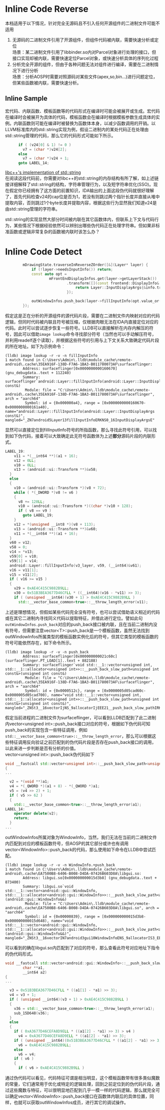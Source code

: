 # Inline Code Reverse
本档适用于以下情况，针对完全无源码且不引入任何开源组件的二进制文件可能不适用
1. 无源码的二进制文件引用了开源组件，但组件代码被内联，需要快速分析或定位   
    场景：某二进制文件引用了libbinder.so内对Parcel对象进行处理的接口，但接口实现却被内联，需要快速定位Parcel对象，或快速分析具体的序列化过程
2. 分析完全开源的组件，但由于各种问题无法对组件进行编译，需要在二进制情况下进行分析   
    场景：分析AOSP时需要对照源码对某些文件(apex,so,bin...)进行问题定位，但某些函数被内联，需要快速分析。

## Inline Sample
宏代码、内联函数、模板函数等的代码形式在编译时可能会被展开或生成。宏代码在编译时会被展开为具体的代码，模板函数会在编译时根据模板参数生成具体的实例。内联函数则可能在编译时被替换为函数体本身，以减少函数调用的开销。以LLVM标准库内的std::string实现为例，假设二进制内的某处代码正在处理由std::string管理的代码，那么它的代码形式可能如下所示。
```cpp
      if ( (v24[0] & 1) != 0 )
        v7 = (char *)v24[2];
      else
        v7 = (char *)v24 + 1;
      goto LABEL_14;
```
[libc++'s implementation of std::string](https://joellaity.com/2020/01/31/string.html)   
在阅读这段代码前，你需要对libc++的std::string的内存结构有所了解，如上述链接详细解释了std::string的结构，字符串管理行为，以及短字符串优化(SSO)。现在假定你已经拥有了这方面的前置知识，IDA输出的上面这段伪代码就很好理解了，首先代码检查v24的cap位是否为1，若没有则跳过两个指针长度并直接从堆中提取内容，否则跳过1个byte长度并提取内容，根据这些行为显然我们知道v24是由std::string管理的字符串。   

std::string的实现显然大部分时间被内联在其它函数体内，但联系上下文与代码行为，某些情况下根据经验依然可以辨别出哪些伪代码正在处理字符串。但如果非标准函数或逻辑非常复杂的函数被内联时该怎么办？   

# Inline Code Detect
```cpp
        mDrawingState.traverseInReverseZOrder([&](Layer* layer) {
            if (!layer->needsInputInfo()) return;
            const auto opt =
                    mFrontEndDisplayInfos.get(layer->getLayerStack())
                            .transform([](const frontend::DisplayInfo& info) {
                                return Layer::InputDisplayArgs{&info.transform, info.isSecure};
                            });

            outWindowInfos.push_back(layer->fillInputInfo(opt.value_or(Layer::InputDisplayArgs{})));
        });
```
假定这是正在分析的开源组件的源代码片段，需要在二进制文件内映射对应的代码逻辑，但同时代码被内联且符号被压缩，仅根据肉眼无法在IDA内直接定位对应的代码。此时可以尝试逐步恢复一些符号。LLDB可以直接解析在内存内解压的符号，因此可以借助`image lookup`命令寻找部分符号（当然也可以手动解压符号，并利用readelf逐个读取），并根据这些符号的引用与上下文关系大致确定代码片段的所在地址。如下为示例命令：   
```
(lldb) image lookup -r -v -n fillInputInfo
1 match found in C:\Users\Admin\.lldb\module_cache\remote-android\.cache\35EA916F-138D-F7A6-1BA3-B011780073AF\surfaceflinger:
        Address: surfaceflinger[0x0000000000160670] (gnu_debugdata..text + 112240)
        Summary: surfaceflinger`android::Layer::fillInputInfo(android::Layer::InputDisplayArgs const&)
         Module: file = "C:\Users\Admin\.lldb\module_cache\remote-android\.cache\35EA916F-138D-F7A6-1BA3-B011780073AF\surfaceflinger", arch = "aarch64"
         Symbol: id = {0x000000a4}, range = [0x0000000000160670-0x0000000000161a40), name="android::Layer::fillInputInfo(android::Layer::InputDisplayArgs const&)", mangled="_ZN7android5Layer13fillInputInfoERKNS0_16InputDisplayArgsE"
```
显然可以直接定位到fillInputInfo符号的所指函数，那么寻找此符号引用，可以找到如下伪代码，接着可以大致确定此无符号函数体为上述**部分**源码片段的内联形式。
```cpp
LABEL_19:
    v11 = *(__int64 **)(a1 + 16);
    v12 = 0LL;
    v10 = 0LL;
    v13 = (android::ui::Transform **)&v58;
  }
  else
  {
    v10 = (android::ui::Transform *)(v8 + 72);
    while ( *(_DWORD *)v8 != v6 )
    {
      v8 += 128LL;
      v10 = (android::ui::Transform *)((char *)v10 + 128);
      if ( v8 == v9 )
        goto LABEL_19;
    }
    v12 = *(unsigned __int8 *)(v8 + 113);
    v13 = (android::ui::Transform **)&v60;
    v11 = *(__int64 **)(a1 + 16);
  }
  v60 = v12;
  v58 = 0;
  v14 = *v13;
  v59[0] = v10;
  v59[1] = v14;
  android::Layer::fillInputInfo(v3_layer, v59, (__int64)&v61);
  v16 = v11[1];
  v15 = v11[2];
  if ( v16 >= v15 )
  {
    v29 = 0xAE4C415C9882B9LL;
    v30 = 0x51B3BEA3677D46CFLL * ((__int64)(v16 - *v11) >> 3);
    if ( (unsigned __int64)(v30 + 1) > 0xAE4C415C9882B9LL )
      std::__vector_base_common<true>::__throw_length_error(v11);
```

上述是理想情况，但假如某些代码完全没有符号，也可以尝试借助语义相近的代码或在其它二进制内寻找同义代码以提取特征，并借此进行定位。譬如此句`outWindowInfos.push_back`对应的push_back接口被内联，且在当前二进制内没有符号，但需要注意vector\<T\>::push_back是一个模板函数，虽然无法找到outWindowInfos所属类型的模板函数实例化后的符号，但其它类型的模板函数的符号可能依然存在，如下命令所示。
```
(lldb) image lookup -r -v -n push_back
        Address: surfaceflinger[0x000000000021c60c] (surfaceflinger.PT_LOAD[1]..text + 882188)
        Summary: surfaceflinger`void std::__1::vector<unsigned int, std::__1::allocator<unsigned int>>::__push_back_slow_path<unsigned int const&>(unsigned int const&)
         Module: file = "C:\Users\Admin\.lldb\module_cache\remote-android\.cache\35EA916F-138D-F7A6-1BA3-B011780073AF\surfaceflinger", arch = "aarch64"
         Symbol: id = {0x0000512c}, range = [0x0000005d05cad60c-0x0000005d05cad700), name="void std::__1::vector<unsigned int, std::__1::allocator<unsigned int>>::__push_back_slow_path<unsigned int const&>(unsigned int const&)", mangled="_ZNSt3__16vectorIjNS_9allocatorIjEEE21__push_back_slow_pathIRKjEEvOT_"
```
假定当前进程的二进制文件为surfaceflinger，可以看到LLDB匹配到了此二进制内vector\<unsigned int\>::push_back接口对应的符号，根据如下伪代码可知push_back的实现包含一些特征调用，例如`std::__vector_base_common<true>::__throw_length_error`，那么可以根据这些特征调用反向验证之前匹配到的伪代码片段是否存在push_back接口的调用，以此来进一步判断是否有分析的价值。   
vector\<unsigned int\>::push_back伪代码如下
```cpp
void __fastcall std::vector<unsigned int>::__push_back_slow_path<unsigned int const&>(__int64 a1, _DWORD *a2)
{
...

  v2 = *(void **)a1;
  v4 = *(_QWORD *)(a1 + 8) - *(_QWORD *)a1;
  v5 = (v4 >> 2) + 1;
  if ( v5 >> 62 )
  {
    std::__vector_base_common<true>::__throw_length_error(a1);
LABEL_14:
    operator delete(v2);
    return;
  }
...
```

outWindowInfos所属对象为WindowInfo，当然，我们无法在当前的二进制文件内匹配到对应的模板函数符号，但AOSP的其它部分或许也有调用vector\<WindowInfo\>::push_back的代码，那么使用如下命令在LLDB中尝试匹配。
```
(lldb) image lookup -r -v -n WindowInfo.+push_back
1 match found in C:\Users\Admin\.lldb\module_cache\remote-android\.cache\EA7500B8-6406-B008-D4DA-07426B603D8A\libgui.so:
        Address: libgui.so[0x000000000015d3b8] (gnu_debugdata..text + 873400)
        Summary: libgui.so`void std::__1::vector<android::gui::WindowInfo, std::__1::allocator<android::gui::WindowInfo>>::__push_back_slow_path<android::gui::WindowInfo>(android::gui::WindowInfo&&)
         Module: file = "C:\Users\Admin\.lldb\module_cache\remote-android\.cache\EA7500B8-6406-B008-D4DA-07426B603D8A\libgui.so", arch = "aarch64"
         Symbol: id = {0x00000839}, range = [0x000000000015d3b8-0x000000000015d648), name="void std::__1::vector<android::gui::WindowInfo, std::__1::allocator<android::gui::WindowInfo>>::__push_back_slow_path<android::gui::WindowInfo>(android::gui::WindowInfo&&)", mangled="_ZNSt3__16vectorIN7android3gui10WindowInfoENS_9allocatorIS3_EEE21__push_back_slow_pathIS3_EEvOT_"
```
可以看到的确在libgui.so内匹配到了对应的符号，那么查看此符号对应地址下指令的伪代码形式。
```cpp
void __fastcall std::vector<android::gui::WindowInfo>::__push_back_slow_path<android::gui::WindowInfo>(
        char **a1,
        __int64 a2)
{
...

  v3 = 0x51B3BEA3677D46CFLL * ((a1[1] - *a1) >> 3);
  v4 = v3 + 1;
  if ( (unsigned __int64)(v3 + 1) > 0xAE4C415C9882B9LL )
  {
    v36 = std::__vector_base_common<true>::__throw_length_error(a1);
    sub_15D648(v36);
  }
  else
  {
    if ( 0xA3677D46CEFA8D9ELL * ((a1[2] - *a1) >> 3) > v4 )
      v4 = 0xA3677D46CEFA8D9ELL * ((a1[2] - *a1) >> 3);
    if ( (unsigned __int64)(0x51B3BEA3677D46CFLL * ((a1[2] - *a1) >> 3)) >= 0x572620AE4C415CLL )
      v6 = 0xAE4C415C9882B9LL;
    else
      v6 = v4;
    if ( v6 )
    {
      if ( v6 > 0xAE4C415C9882B9LL )
```
通过伪代码可以看见，代码特征可谓是相当明显，这个模板函数带有很多类似魔数的常量，它们通常用于优化或特定的逻辑处理，回到之前定位到的伪代码片段，通过这些魔数与特征，可以很明显地匹配到几乎一模一样的代码逻辑，那么就完全可以确定vector\<WindowInfo\>::push_back接口在函数体内联后的具体位置，同样，也就可以获取outWindowInfos成员，进行其它的调试操作。

